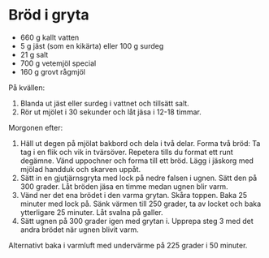 # Bröd i gryta

-	660 g kallt vatten
-	5 g jäst (som en kikärta) eller 100 g surdeg
-	21 g salt
-	700 g vetemjöl special
-	160 g grovt rågmjöl

På kvällen:

1.	Blanda ut jäst eller surdeg i vattnet och tillsätt salt.
2.	Rör ut mjölet i 30 sekunder och låt jäsa i 12-18 timmar.

Morgonen efter:

1. Häll ut degen på mjölat bakbord och dela i två delar. Forma två bröd: Ta tag i en flik och vik in tvärsöver. Repetera
   tills du format ett runt degämne. Vänd uppochner och forma till ett bröd. Lägg i jäskorg med mjölad handduk och
   skarven uppåt.
2. Sätt in en gjutjärnsgryta med lock på nedre falsen i ugnen. Sätt den på 300 grader. Låt bröden jäsa en timme medan
   ugnen blir varm.
3. Vänd ner det ena brödet i den varma grytan. Skåra toppen. Baka 25 minuter med lock på. Sänk värmen till 250 grader,
   ta av locket och baka ytterligare 25 minuter. Låt svalna på galler.
4. Sätt ugnen på 300 grader igen med grytan i. Upprepa steg 3 med det andra brödet när ugnen blivit varm.

Alternativt baka i varmluft med undervärme på 225 grader i 50 minuter.
